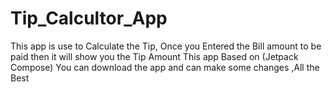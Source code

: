 # Tip_Calcultor_App
This app is use to Calculate the Tip, Once you Entered the Bill amount to be paid then it will show you the Tip Amount
This app Based on (Jetpack Compose) 
You can download the app and can make some changes ,All the Best
